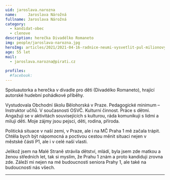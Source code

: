```yaml
---
uid: jaroslava.narozna
name:     Jaroslava Nárožná
fullname: Jaroslava Nárožná
category:
  - kandidat-obec
  - clenove
description: herečka Divadélko Romaneto
img: people/jaroslava-narozna.jpg
heroImg: articles/2021/2021-04-16-radnice-neumi-vysvetlit-pul-milionovy-pro-valentu.jpg
age: 55 let
mail:
  - jaroslava.narozna@pirati.cz
 
profiles:
  #facebook: 
---
```


Spoluautorka a herečka v divadle pro děti (Divadélko Romaneto), hrající autorské hudební pohádkové příběhy. 

Vystudovala Obchodní školu Bělohorská v Praze.  Pedagogické minimum – Instruktor učňů. V současnosti OSVČ. Kulturní činnost. Práce s dětmi. Angažuji se v aktivitách souvisejících s kulturou, ráda komunikuji s lidmi a miluji děti. Moje zájmy jsou pejsci, děti, rodina, příroda. 

Politická situace v naší zemi, v Praze, ale i na MČ Praha 1 mě začala trápit.
Chtěla bych být nápomocná a poctivou cestou měnit situaci nejen v městské části P1, ale i v celé naší vlasti.

Jelikož jsem na Malé Straně strávila dětství, mládí, byla jsem zde matkou a ženou středních let, tak si myslím, že Prahu 1 znám a proto kandiduji zrovna zde. Záleží mi nejen na mé budoucnosti seniora Prahy 1, ale také na budoucnosti nás všech.

---
